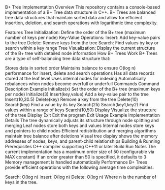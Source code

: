 B+ Tree Implementation
Overview
This repository contains a console-based implementation of a B+ Tree data structure in C++. B+ Trees are balanced tree data structures that maintain sorted data and allow for efficient insertion, deletion, and search operations with logarithmic time complexity.

Features
Tree Initialization: Define the order of the B+ tree (maximum number of keys per node)
Key-Value Operations:
Insert: Add key-value pairs to the tree
Delete: Remove keys from the tree
Search: Find values by key or search within a key range
Tree Visualization: Display the current structure of the B+ tree with detailed node information
How B+ Trees Work
B+ Trees are a type of self-balancing tree data structure that:

Stores data in sorted order
Maintains balance to ensure O(log n) performance for insert, delete and search operations
Has all data records stored at the leaf level
Uses internal nodes for indexing
Automatically rebalances when nodes become overfull or underfull
Commands
Command	Description	Example
Initialize(x)	Set the order of the B+ tree (maximum keys per node)	Initialize(3)
Insert(key,value)	Add a key-value pair to the tree	Insert(10,20.5)
Delete(key)	Remove a key from the tree	Delete(10)
Search(key)	Find a value by its key	Search(25)
Search(key1,key2)	Find values within a range of keys	Search(10,50)
Display	Visualize the structure of the tree	Display
Exit	Exit the program	Exit
Usage Example
Implementation Details
The tree dynamically adjusts its structure through node splitting and merging
Leaf nodes store both keys and values
Internal nodes store keys and pointers to child nodes
Efficient redistribution and merging algorithms maintain tree balance after deletions
Visual tree display shows the memory addresses of nodes, keys, and parent-child relationships
Building & Running
Prerequisites
C++ compiler supporting C++11 or later
Build
Run
Notes
The current implementation has a maximum order size of 50 (configurable via MAX constant)
If an order greater than 50 is specified, it defaults to 3
Memory management is handled automatically
Performance
B+ Trees provide efficient operations with the following average time complexities:

Search: O(log n)
Insert: O(log n)
Delete: O(log n)
Where n is the number of keys in the tree.
